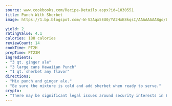 ```yaml
---
source: www.cookbooks.com/Recipe-Details.aspx?id=1030551
title: Punch With Sherbet
image: https://1.bp.blogspot.com/-W-S2Aqx5EU0/YA2HxE8kqsI/AAAAAAAABgo/LNxJ2X_rvYgPNsplYMgQNjuwxaZ0e3pQQCLcBGAsYHQ/s320/17.png

yield: 2
ratingValue: 4.1
calories: 188 calories
reviewCount: 14
cookTime: PT2H
prepTime: PT23M
ingredients:
- "3 qt. ginger ale"
- "3 large cans Hawaiian Punch"
- "1 qt. sherbet any flavor"
directions:
- "Mix punch and ginger ale."
- "Be sure the mixture is cold and add sherbet when ready to serve."
crypto:
- "There may be significant legal issues around security interests in Bitcoin."
---
```

